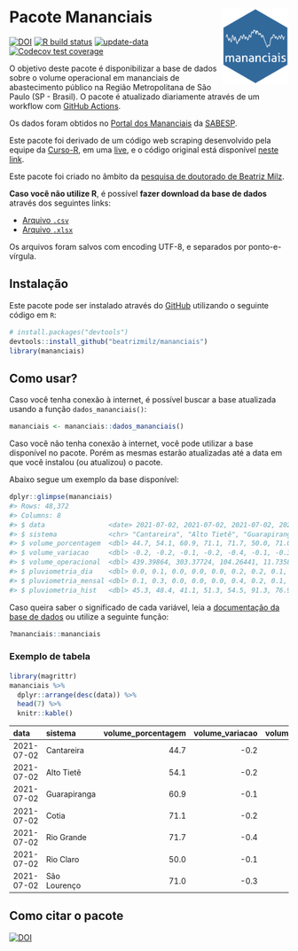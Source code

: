 
<!-- README.md is generated from README.Rmd. Please edit that file -->

# Pacote Mananciais <img src="man/figures/hexlogo.png" align="right" width = "120px"/>

<!-- badges: start -->

[![DOI](https://zenodo.org/badge/DOI/10.5281/zenodo.4733056.svg)](https://doi.org/10.5281/zenodo.4733056)
[![R build
status](https://github.com/beatrizmilz/mananciais/workflows/R-CMD-check/badge.svg)](https://github.com/beatrizmilz/mananciais/actions)
[![update-data](https://github.com/beatrizmilz/mananciais/actions/workflows/2-update_data.yaml/badge.svg)](https://github.com/beatrizmilz/mananciais/actions/workflows/2-update_data.yaml)
[![Codecov test
coverage](https://codecov.io/gh/beatrizmilz/mananciais/branch/master/graph/badge.svg)](https://codecov.io/gh/beatrizmilz/mananciais?branch=master)
<!-- badges: end -->

O objetivo deste pacote é disponibilizar a base de dados sobre o volume
operacional em mananciais de abastecimento público na Região
Metropolitana de São Paulo (SP - Brasil). O pacote é atualizado
diariamente através de um workflow com [GitHub
Actions](https://github.com/beatrizmilz/mananciais/actions).

Os dados foram obtidos no [Portal dos
Mananciais](http://mananciais.sabesp.com.br/Situacao) da
[SABESP](http://site.sabesp.com.br/site/Default.aspx).

Este pacote foi derivado de um código web scraping desenvolvido pela
equipe da [Curso-R](https://www.curso-r.com/), em uma
[live](https://youtu.be/jvZIxrMmOcQ), e o código original está
disponível [neste
link](https://github.com/curso-r/lives/blob/master/drafts/20200730_scraper_sabesp.R).

Este pacote foi criado no âmbito da [pesquisa de doutorado de Beatriz
Milz](https://beatrizmilz.github.io/tese/).

**Caso você não utilize R**, é possível **fazer download da base de
dados** através dos seguintes links:

  - [Arquivo
    `.csv`](https://github.com/beatrizmilz/mananciais/raw/master/inst/extdata/mananciais.csv)
  - [Arquivo
    `.xlsx`](https://github.com/beatrizmilz/mananciais/blob/master/inst/extdata/mananciais.xlsx?raw=true)

Os arquivos foram salvos com encoding UTF-8, e separados por
ponto-e-vírgula.

## Instalação

Este pacote pode ser instalado através do [GitHub](https://github.com/)
utilizando o seguinte código em `R`:

``` r
# install.packages("devtools")
devtools::install_github("beatrizmilz/mananciais")
library(mananciais)
```

## Como usar?

Caso você tenha conexão à internet, é possível buscar a base atualizada
usando a função `dados_mananciais()`:

``` r
mananciais <- mananciais::dados_mananciais() 
```

Caso você não tenha conexão à internet, você pode utilizar a base
disponível no pacote. Porém as mesmas estarão atualizadas até a data em
que você instalou (ou atualizou) o pacote.

Abaixo segue um exemplo da base disponível:

``` r
dplyr::glimpse(mananciais)
#> Rows: 48,372
#> Columns: 8
#> $ data                <date> 2021-07-02, 2021-07-02, 2021-07-02, 2021-07-02, 2…
#> $ sistema             <chr> "Cantareira", "Alto Tietê", "Guarapiranga", "Cotia…
#> $ volume_porcentagem  <dbl> 44.7, 54.1, 60.9, 71.1, 71.7, 50.0, 71.0, 44.9, 54…
#> $ volume_variacao     <dbl> -0.2, -0.2, -0.1, -0.2, -0.4, -0.1, -0.3, -0.1, -0…
#> $ volume_operacional  <dbl> 439.39864, 303.37724, 104.26441, 11.73585, 80.4677…
#> $ pluviometria_dia    <dbl> 0.0, 0.1, 0.0, 0.0, 0.0, 0.2, 0.2, 0.1, 0.2, 0.0, …
#> $ pluviometria_mensal <dbl> 0.1, 0.3, 0.0, 0.0, 0.0, 0.4, 0.2, 0.1, 0.2, 0.0, …
#> $ pluviometria_hist   <dbl> 45.3, 48.4, 41.1, 51.3, 54.5, 91.3, 76.9, 45.3, 48…
```

Caso queira saber o significado de cada variável, leia a [documentação
da base de
dados](https://beatrizmilz.github.io/mananciais/reference/mananciais.html)
ou utilize a seguinte função:

``` r
?mananciais::mananciais
```

### Exemplo de tabela

``` r
library(magrittr)
mananciais %>% 
  dplyr::arrange(desc(data)) %>% 
  head(7) %>%
  knitr::kable()
```

| data       | sistema      | volume\_porcentagem | volume\_variacao | volume\_operacional | pluviometria\_dia | pluviometria\_mensal | pluviometria\_hist |
| :--------- | :----------- | ------------------: | ---------------: | ------------------: | ----------------: | -------------------: | -----------------: |
| 2021-07-02 | Cantareira   |                44.7 |            \-0.2 |           439.39864 |               0.0 |                  0.1 |               45.3 |
| 2021-07-02 | Alto Tietê   |                54.1 |            \-0.2 |           303.37724 |               0.1 |                  0.3 |               48.4 |
| 2021-07-02 | Guarapiranga |                60.9 |            \-0.1 |           104.26441 |               0.0 |                  0.0 |               41.1 |
| 2021-07-02 | Cotia        |                71.1 |            \-0.2 |            11.73585 |               0.0 |                  0.0 |               51.3 |
| 2021-07-02 | Rio Grande   |                71.7 |            \-0.4 |            80.46779 |               0.0 |                  0.0 |               54.5 |
| 2021-07-02 | Rio Claro    |                50.0 |            \-0.1 |             6.82732 |               0.2 |                  0.4 |               91.3 |
| 2021-07-02 | São Lourenço |                71.0 |            \-0.3 |            63.09397 |               0.2 |                  0.2 |               76.9 |

## Como citar o pacote

[![DOI](https://zenodo.org/badge/DOI/10.5281/zenodo.4733056.svg)](https://doi.org/10.5281/zenodo.4733056)
